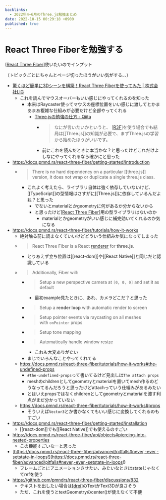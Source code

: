 ```yaml
---
backlinks:
  - 2022年4~6月のThree.js勉強まとめ
date: 2022-10-15 00:29:18 +0900
published: true
---
```


# React Three Fiberを勉強する

[[React Three Fiber]]使いたいのでインプット

（トピックごとにちゃんとページ切ったほうがいい気がする、、）

- [驚くほど簡単に3Dシーンを構築！React Three Fiberを使ってみた | 株式会社LIG](https://liginc.co.jp/587025)
  - これを読んでマウスオーバーもいい感じにやってくれるのを知った
    - 本来はRaycaster使ってマウスの座標位置をいい感じに渡してとかまあまあ複雑な仕組みが必要だけど全部やってくれる
      - [Three.jsの勉強の仕方 - Qiita](https://qiita.com/nemutas/items/d2d738749184a7a42f1d)
        - > なにが言いたいかというと、 [[R3F]]を使う場合でも結局は[[Three.js]]の知識が必要で、まずThree.jsの学習から始めたほうがいいです。
        - 前にこれを読んだときに本当かな？と思ったけどこれだけよしなにやってくれるなら確かにと思った
- https://docs.pmnd.rs/react-three-fiber/getting-started/introduction
  - > There is no hard dependency on a particular [[three.js]] version, it does not wrap or duplicate a single three.js class.
    - これよく考えたら、ライブラリ自体は強く依存していないけど、[[TypeScript]]の型情報はさすがに[[Three.js]]に依存しているんだよね？と思った
      - でないとmaterialとかgeometryに何があるか分からないから
      - と思ったけど[[React Three Fiber]]用の型ライブラリはないのか
        - materialとかgeometryがいい感じに補完効いてくれるのか気になる
- https://docs.pmnd.rs/react-three-fiber/tutorials/how-it-works
  - 絶対触る前に読まなくていいけどどういう仕組みか気になってしまった
  - > React Three Fiber is a React [renderer](https://reactjs.org/docs/codebase-overview.html#renderers) for **three.js**.
    - とりあえず立ち位置は[[react-dom]]や[[React Native]]と同じだと認識している
  - > Additionally, Fiber will:
    - > Setup a new perspective camera at `[0, 0, 0]` and set it as default
      - 最初example見たときに、あれ、カメラどこだ？と思った
    - > Setup a **render loop** with automatic render to screen
    - > Setup pointer events via raycasting on all meshes with `onPointer` props
    - > Setup tone mapping
    - > Automatically handle window resize
      - これも大変ありがたい
    - まじでいろんなことやってくれてる
  - https://docs.pmnd.rs/react-three-fiber/tutorials/how-it-works#the-undefined-props
    - `#the-undefined-props`って書いてるけど見出しは`The attach props`
    - meshのchildrenとしてgeometryとmaterialを置いてmesh作るのどうなってるんだろうと思ったけどattachっていう仕組みがあるみたい
    - とはいえpropsではなくchildrenとしてgeometryとmaterialを渡す利点がまだ分かっていない
  - https://docs.pmnd.rs/react-three-fiber/tutorials/how-it-works#props
    - そういえば`Vector3`とか書かなくてもいい感じに変換してくれるのもすごい
- https://docs.pmnd.rs/react-three-fiber/getting-started/installation
  - [[react-dom]]でも[[React Native]]でも使えるのすごい
- https://docs.pmnd.rs/react-three-fiber/api/objects#piercing-into-nested-properties
  - この機能すごいなーと思った
- [https://docs.pmnd.rs/react-three-fiber/advanced/pitfalls#never,-ever,-setstate-in-loops!](https://docs.pmnd.rs/react-three-fiber/advanced/pitfalls#never,-ever,-setstate-in-loops!)
  - フレームごとにアニメーションさせたい、みたいなときはstateじゃなくてrefを使う
- https://github.com/pmndrs/react-three-fiber/discussions/832
  - テキストを出したい場合は[[drei]]のTextかText3Dが良さそう
  - ただ、これを使うとtextGeometryのcenter()が使えなくて不便

[//begin]: # "Autogenerated link references for markdown compatibility"
[React Three Fiber]: <React Three Fiber> "React Three Fiber"
[R3F]: R3F "R3F"
[React Three Fiber]: <React Three Fiber> "React Three Fiber"
[drei]: drei "drei"
[//end]: # "Autogenerated link references"